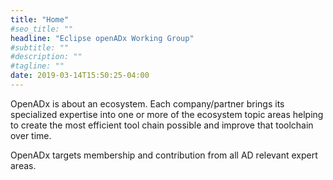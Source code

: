 ```yaml
---
title: "Home"
#seo_title: ""
headline: "Eclipse openADx Working Group"
#subtitle: ""
#description: ""
#tagline: ""
date: 2019-03-14T15:50:25-04:00
---
```


OpenADx is about an ecosystem. Each company/partner brings its specialized expertise into one or more of the ecosystem topic areas helping to create the most efficient tool chain possible and improve that toolchain over time.

OpenADx targets membership and contribution from all AD relevant expert areas.